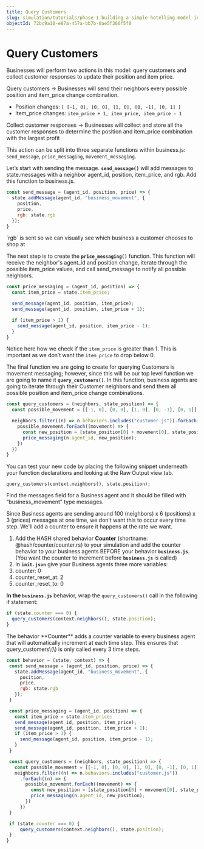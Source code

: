 ```yaml
---
title: Query Customers
slug: simulation/tutorials/phase-1-building-a-simple-hotelling-model-in-2d/query-customers
objectId: 72bc9a10-e87a-457a-bb7b-0ae5f366f5f0
---
```


# Query Customers

Businesses will perform two actions in this model: query customers and collect customer responses to update their position and item price.

<Hint style="info">
  
Query customers → Businesses will send their neighbors every possible position and item_price change combination.

* Position changes: `[ [-1, 0], [0, 0], [1, 0], [0, -1], [0, 1] ]`
* Item_price changes: `item_price + 1, item_price, item_price - 1`

Collect customer responses → Businesses will collect and store all the customer responses to determine the position and item_price combination with the largest profit
</Hint>

This action can be split into three separate functions within business.js: `send_message`, `price_messaging`, `movement_messaging`.

Let’s start with sending the message. **`send_message()`** will add messages to state.messages with a neighbor agent_id, position, item_price, and rgb. Add this function to business.js.

<Tabs>
<Tab title="business.js" >
  
```javascript
const send_message = (agent_id, position, price) => {
  state.addMessage(agent_id, "business_movement", {
    position,
    price,
    rgb: state.rgb
  });
}
```

</Tab>
</Tabs>

<Hint style="info">
`rgb` is sent so we can visually see which business a customer chooses to shop at
</Hint>

The next step is to create the **`price_messaging()`** function. This function will receive the neighbor's agent_id and position change, iterate through the possible item_price values, and call send_message to notify all possible neighbors.

```javascript
const price_messaging = (agent_id, position) => {
  const item_price = state.item_price;

  send_message(agent_id, position, item_price);
  send_message(agent_id, position, item_price + 1);

  if (item_price > 1) {
    send_message(agent_id, position, item_price - 1);
  }
}
```

Notice here how we check if the `item_price` is greater than 1. This is important as we don’t want the `item_price` to drop below 0.

The final function we are going to create for querying Customers is movement messaging; however, since this will be our top level function we are going to name it **`query_customers()`**. In this function, business agents are going to iterate through their Customer neighbors and send them all possible position and item_price change combinations.

```javascript
const query_customers = (neighbors, state_position) => {
  const possible_movement = [[-1, 0], [0, 0], [1, 0], [0, -1], [0, 1]];

  neighbors.filter((n) => n.behaviors.includes("customer.js")).forEach((n) => {
    possible_movement.forEach((movement) => {
      const new_position = [state_position[0] + movement[0], state_position[1] + movement[1], 0];
      price_messaging(n.agent_id, new_position);
    })
  })
}
```

You can test your new code by placing the following snippet underneath your function declarations and looking at the Raw Output view tab.

```text
query_customers(context.neighbors(), state.position);
```

Find the messages field for a Business agent and it should be filled with “business_movement” type messages.

<Hint style="danger" >

Since Business agents are sending around 100 \(neighbors\) x 6 \(positions\) x 3 \(prices\) messages at one time, we don’t want this to occur every time step. We'll add a counter to ensure it happens at the rate we want.

1. Add the HASH shared behavior **Counter** \(shortname: @hash/counter/counter.rs\) to your simulation and add the counter behavior to your business agents BEFORE your behavior **`business.js`**. \(You want the counter to increment before **`business.js`** is called\)
2. In **`init.json`** give your Business agents three more variables:
3. counter: 0
4. counter_reset_at: 2
5. counter_reset_to: 0

**In the `business.js`** behavior, wrap the `query_customers()` call in the following if statement:
</Hint>

```javascript
if (state.counter === 0) {
  query_customers(context.neighbors(), state.position);
}
```

<Hint style="danger" >
The behavior **Counter** adds a counter variable to every business agent that will automatically increment at each time step. This ensures that query_customers\(\) is only called every 3 time steps.
</Hint>

<Tabs>
<Tab title="business.js" >
  
```javascript
const behavior = (state, context) => {
 const send_message = (agent_id, position, price) => {
   state.addMessage(agent_id, "business_movement", {
     position,
     price,
     rgb: state.rgb
   });
 }

 const price_messaging = (agent_id, position) => {
   const item_price = state.item_price;
   send_message(agent_id, position, item_price);
   send_message(agent_id, position, item_price + 1);
   if (item_price > 1) {
     send_message(agent_id, position, item_price - 1);
   }
 }

 const query_customers = (neighbors, state_position) => {
   const possible_movement = [[-1, 0], [0, 0], [1, 0], [0, -1], [0, 1]];
   neighbors.filter((n) => n.behaviors.includes("customer.js"))
     .forEach((n) => {
       possible_movement.forEach((movement) => {
         const new_position = [state_position[0] + movement[0], state_position[1] + movement[1]];
         price_messaging(n.agent_id, new_position);
       })
     })
 }

 if (state.counter === 0) {
     query_customers(context.neighbors(), state.position);
 }
}
```

</Tab>
</Tabs>
